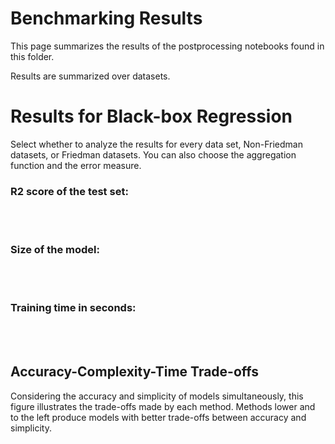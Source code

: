 <script src="https://cdn.jsdelivr.net/npm/vega@5"></script>
<script src="https://cdn.jsdelivr.net/npm/vega-lite@5"></script>
<!-- <script src="vega-embed-6.15.0.min.js"></script> -->
<script src="https://cdn.jsdelivr.net/npm/vega-embed@6"></script>


<script type="text/javascript">
    var view;

    fetch('../plots/r2test.json')
      .then(res => res.json())
      .then(spec => render(spec, "#r2test"))
      .catch(err => console.error(err));
    fetch('../plots/size.json')
      .then(res => res.json())
      .then(spec => render(spec, "#size"))
      .catch(err => console.error(err));
    fetch('../plots/time.json')
      .then(res => res.json())
      .then(spec => render(spec, "#time"))
      .catch(err => console.error(err));
  vegaEmbed('#paretoR2Size', "../plots/paretoR2Size.json").then(function(result) {
    // Access the Vega view instance (https://vega.github.io/vega/docs/api/view/) as result.view
  }).catch(console.error);
  vegaEmbed('#paretoR2Time', "../plots/paretoR2Time.json").then(function(result) {
    // Access the Vega view instance (https://vega.github.io/vega/docs/api/view/) as result.view
  }).catch(console.error);
  vegaEmbed('#paretoTimeSize', "../plots/paretoTimeSize.json").then(function(result) {
    // Access the Vega view instance (https://vega.github.io/vega/docs/api/view/) as result.view
  }).catch(console.error);


    function render(spec, cont) {
      view = new vega.View(vega.parse(spec), {
        renderer:  'canvas',  // renderer (canvas or svg)
        container: cont,   // parent DOM container
        hover:     true       // enable hover processing
      });
      return view.runAsync();
    }
  </script>

# Benchmarking Results

This page summarizes the results of the postprocessing notebooks found in this folder. 

Results are summarized over datasets. 

# Results for Black-box Regression

Select whether to analyze the results for every data set, Non-Friedman datasets, or Friedman datasets. You can also choose the aggregation function and the error measure.

### R2 score of the test set:

<div id="r2test"></div>

<br><br>

### Size of the model:

<div id="size"></div>

<br><br>

### Training time in seconds:

<div id="time"></div>

<br><br>

## Accuracy-Complexity-Time Trade-offs

Considering the accuracy and simplicity of models simultaneously, this figure illustrates the trade-offs made by each method. 
Methods lower and to the left produce models with better trade-offs between accuracy and simplicity. 

<div id="paretoR2Size"></div>

<br><br>

<div id="paretoR2Time"></div>

<br><br>

<div id="paretoTimeSize"></div>

<br><br>

